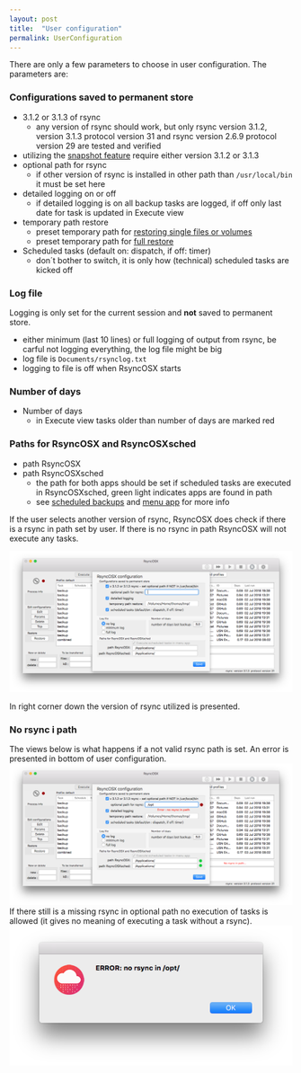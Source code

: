 ```yaml
---
layout: post
title:  "User configuration"
permalink: UserConfiguration
---
```

There are only a few parameters to choose in user configuration. The parameters are:

### Configurations saved to permanent store

 - 3.1.2 or 3.1.3 of rsync
 	- any version of rsync should work, but only rsync  version 3.1.2, version 3.1.3 protocol version 31 and rsync  version 2.6.9  protocol version 29 are tested and verified
  - utilizing the [snapshot feature](/Snapshots) require either version 3.1.2 or 3.1.3
- optional path for rsync
  - if other version of rsync is installed in other path than `/usr/local/bin` it must be set here
 - detailed logging on or off
 	- if detailed logging is on all backup tasks are logged, if off only last date for task is updated in Execute view
- temporary path restore
  - preset temporary path for [restoring single files or volumes](/CopySingleFiles)
  - preset temporary path for [full restore](/Fullrestore)
- Scheduled tasks (default on: dispatch, if off: timer)
  - don´t bother to switch, it is only how (technical) scheduled tasks are kicked off

### Log file

Logging is only set for the current session and **not** saved to permanent store.

- either minimum (last 10 lines) or full logging of output from rsync, be carful not logging everything, the log file might be big
- log file is `Documents/rsynclog.txt`
- logging to file is off when RsyncOSX starts

### Number of days

- Number of days
  - in Execute view tasks older than number of days are marked red

### Paths for RsyncOSX and RsyncOSXsched

- path RsyncOSX
- path RsyncOSXsched
  - the path for both apps should be set if scheduled tasks are executed in RsyncOSXsched, green light indicates apps are found in path
  - see [scheduled backups](/ScheduleTasks) and [menu app](/Menuapp) for more info

If the user selects another version of rsync, RsyncOSX does check if there is a rsync in path set by user. If there is no rsync in path RsyncOSX will not execute any tasks.

![](/images/RsyncOSX/master/userconfig/user.png)

In right corner down the version of rsync utilized is presented.

### No rsync i path

The views below is what happens if a not valid rsync path is set. An error is presented in bottom of user configuration.
![](/images/RsyncOSX/master/userconfig/user2.png)
If there still is a missing rsync in optional path no execution of tasks is allowed (it gives no meaning of executing a task without a rsync).
![](/images/RsyncOSX/master/userconfig/user4.png)
